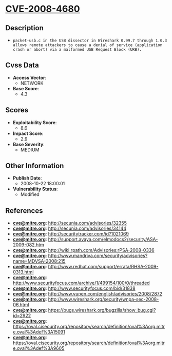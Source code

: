 
# [CVE-2008-4680](https://cve.mitre.org/cgi-bin/cvename.cgi?name=CVE-2008-4680)

## Description

- `packet-usb.c in the USB dissector in Wireshark 0.99.7 through 1.0.3 allows remote attackers to cause a denial of service (application crash or abort) via a malformed USB Request Block (URB).`

## Cvss Data

- **Access Vector**:
  - NETWORK
- **Base Score**:
  - 4.3

## Scores

- **Exploitability Score**:
  - 8.6
- **Impact Score**:
  - 2.9
- **Base Severity**:
  - MEDIUM

## Other Information

- **Publish Date**:
  - 2008-10-22 18:00:01
- **Vulnerability Status**:
  - Modified

## References

- **cve@mitre.org**: http://secunia.com/advisories/32355
- **cve@mitre.org**: http://secunia.com/advisories/34144
- **cve@mitre.org**: http://securitytracker.com/id?1021069
- **cve@mitre.org**: http://support.avaya.com/elmodocs2/security/ASA-2009-082.htm
- **cve@mitre.org**: http://wiki.rpath.com/Advisories:rPSA-2008-0336
- **cve@mitre.org**: http://www.mandriva.com/security/advisories?name=MDVSA-2008:215
- **cve@mitre.org**: http://www.redhat.com/support/errata/RHSA-2009-0313.html
- **cve@mitre.org**: http://www.securityfocus.com/archive/1/499154/100/0/threaded
- **cve@mitre.org**: http://www.securityfocus.com/bid/31838
- **cve@mitre.org**: http://www.vupen.com/english/advisories/2008/2872
- **cve@mitre.org**: http://www.wireshark.org/security/wnpa-sec-2008-06.html
- **cve@mitre.org**: https://bugs.wireshark.org/bugzilla/show_bug.cgi?id=2922
- **cve@mitre.org**: https://oval.cisecurity.org/repository/search/definition/oval%3Aorg.mitre.oval%3Adef%3A15091
- **cve@mitre.org**: https://oval.cisecurity.org/repository/search/definition/oval%3Aorg.mitre.oval%3Adef%3A9605
